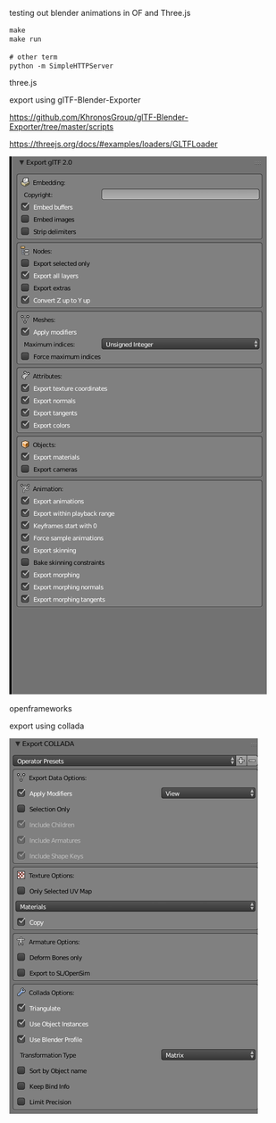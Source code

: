 testing out blender animations in OF and Three.js

```
make
make run

# other term
python -m SimpleHTTPServer
```

three.js

export using glTF-Blender-Exporter

https://github.com/KhronosGroup/glTF-Blender-Exporter/tree/master/scripts


https://threejs.org/docs/#examples/loaders/GLTFLoader

![gltf export settings](/Screenshot_2018-02-23_12-23-22.png?raw=true "gltf export settings")


openframeworks

export using collada

![collada export settings](/Screenshot_2018-02-23_15-49-04.png?raw=true "collada export settings")
